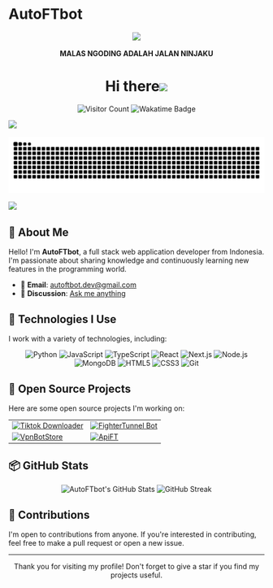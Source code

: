 # AutoFTbot
<p align="center"><img src="https://capsule-render.vercel.app/api?type=waving&amp;color=7A92B8&amp;height=100&amp;section=header">
<p align="center">
  <strong>MALAS NGODING ADALAH JALAN NINJAKU</strong>
</p>

<h1 align="center"><b>Hi there</b><img src="https://media.giphy.com/media/hvRJCLFzcasrR4ia7z/giphy.gif" width="35"></h1>
<p align="center">
  <img src="https://komarev.com/ghpvc/?username=AutoFTbot&label=Visitors&color=0e75b6&style=flat-square" alt="Visitor Count" />
  <img src="https://wakatime.com/badge/user/eebb3dd8-d9b2-40de-9b88-6fd6cac99dbc.svg" alt="Wakatime Badge" />
</p>
<a><img src='https://i.imgur.com/LyHic3i.gif'/></a>
<p align="center">
  <img src="https://github.com/AutoFTbot/AutoFTbot/blob/output/github-contribution-grid-snake.svg" alt="Snake animation" />
</p>
<a><img src='https://i.imgur.com/LyHic3i.gif'/></a>

## 👋 About Me

Hello! I'm **AutoFTbot**, a full stack web application developer from Indonesia. I'm passionate about sharing knowledge and continuously learning new features in the programming world.

- 📧 **Email**: autoftbot.dev@gmail.com
- 💬 **Discussion**: [Ask me anything](https://github.com/AutoFTbot/AutoFTbot/issues)

## 🚀 Technologies I Use

I work with a variety of technologies, including:

<p align="center">
  <img src="https://img.shields.io/badge/Python-3776AB?style=for-the-badge&logo=python&logoColor=white" alt="Python" />
  <img src="https://img.shields.io/badge/JavaScript-F7DF1E?style=for-the-badge&logo=javascript&logoColor=black" alt="JavaScript" />
  <img src="https://img.shields.io/badge/TypeScript-007ACC?style=for-the-badge&logo=typescript&logoColor=white" alt="TypeScript" />
  <img src="https://img.shields.io/badge/React-61DAFB?style=for-the-badge&logo=react&logoColor=black" alt="React" />
  <img src="https://img.shields.io/badge/Next.js-000000?style=for-the-badge&logo=nextdotjs&logoColor=white" alt="Next.js" />
  <img src="https://img.shields.io/badge/Node.js-339933?style=for-the-badge&logo=nodedotjs&logoColor=white" alt="Node.js" />
  <img src="https://img.shields.io/badge/MongoDB-47A248?style=for-the-badge&logo=mongodb&logoColor=white" alt="MongoDB" />
  <img src="https://img.shields.io/badge/HTML5-E34F26?style=for-the-badge&logo=html5&logoColor=white" alt="HTML5" />
  <img src="https://img.shields.io/badge/CSS3-1572B6?style=for-the-badge&logo=css3&logoColor=white" alt="CSS3" />
  <img src="https://img.shields.io/badge/Git-F05032?style=for-the-badge&logo=git&logoColor=white" alt="Git" />
</p>


## 🌟 Open Source Projects

Here are some open source projects I'm working on:

<table>
  <tr>
    <td>
      <a href="https://github.com/AutoFTbot/Tiktok-Downloader">
        <img src="https://github-readme-stats.vercel.app/api/pin/?username=AutoFTbot&repo=Tiktok-Downloader&theme=radical" alt="Tiktok Downloader" />
      </a>
    </td>
    <td>
      <a href="https://github.com/AutoFTbot/FighterTunnel-Bot">
        <img src="https://github-readme-stats.vercel.app/api/pin/?username=AutoFTbot&repo=FighterTunnel-Bot&theme=radical" alt="FighterTunnel Bot" />
      </a>
    </td>
  </tr>
  <tr>
    <td>
      <a href="https://github.com/AutoFTbot/VpnBotStore">
        <img src="https://github-readme-stats.vercel.app/api/pin/?username=AutoFTbot&repo=VpnBotStore&theme=radical" alt="VpnBotStore" />
      </a>
    </td>
    <td>
      <a href="https://github.com/AutoFTbot/Api">
        <img src="https://github-readme-stats.vercel.app/api/pin/?username=AutoFTbot&repo=Api&theme=radical" alt="ApiFT" />
      </a>
    </td>
  </tr>
</table>

## 📦 GitHub Stats

<p align="center">
  <img src="https://github-readme-stats.vercel.app/api?username=AutoFTbot&show_icons=true&theme=radical" alt="AutoFTbot's GitHub Stats" />
  <img src="https://github-readme-streak-stats.herokuapp.com/?user=AutoFTbot&theme=radical" alt="GitHub Streak" />
</p>

## 🤝 Contributions

I'm open to contributions from anyone. If you're interested in contributing, feel free to make a pull request or open a new issue.

---

<p align="center">
  Thank you for visiting my profile! Don't forget to give a star if you find my projects useful.
</p>
